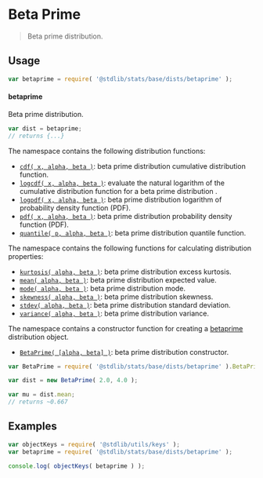 <!--

@license Apache-2.0

Copyright (c) 2018 The Stdlib Authors.

Licensed under the Apache License, Version 2.0 (the "License");
you may not use this file except in compliance with the License.
You may obtain a copy of the License at

   http://www.apache.org/licenses/LICENSE-2.0

Unless required by applicable law or agreed to in writing, software
distributed under the License is distributed on an "AS IS" BASIS,
WITHOUT WARRANTIES OR CONDITIONS OF ANY KIND, either express or implied.
See the License for the specific language governing permissions and
limitations under the License.

-->

# Beta Prime

> Beta prime distribution.

<section class="usage">

## Usage

```javascript
var betaprime = require( '@stdlib/stats/base/dists/betaprime' );
```

#### betaprime

Beta prime distribution.

```javascript
var dist = betaprime;
// returns {...}
```

The namespace contains the following distribution functions:

<!-- <toc pattern="*+(cdf|pdf|mgf|quantile)*"> -->

<div class="namespace-toc">

-   <span class="signature">[`cdf( x, alpha, beta )`][@stdlib/stats/base/dists/betaprime/cdf]</span><span class="delimiter">: </span><span class="description">beta prime distribution cumulative distribution function.</span>
-   <span class="signature">[`logcdf( x, alpha, beta )`][@stdlib/stats/base/dists/betaprime/logcdf]</span><span class="delimiter">: </span><span class="description">evaluate the natural logarithm of the cumulative distribution function for a beta prime distribution .</span>
-   <span class="signature">[`logpdf( x, alpha, beta )`][@stdlib/stats/base/dists/betaprime/logpdf]</span><span class="delimiter">: </span><span class="description">beta prime distribution logarithm of probability density function (PDF).</span>
-   <span class="signature">[`pdf( x, alpha, beta )`][@stdlib/stats/base/dists/betaprime/pdf]</span><span class="delimiter">: </span><span class="description">beta prime distribution probability density function (PDF).</span>
-   <span class="signature">[`quantile( p, alpha, beta )`][@stdlib/stats/base/dists/betaprime/quantile]</span><span class="delimiter">: </span><span class="description">beta prime distribution quantile function.</span>

</div>

<!-- </toc> -->

The namespace contains the following functions for calculating distribution properties:

<!-- <toc pattern="*+(entropy|kurtosis|mean|median|mode|skewness|stdev|variance)*"> -->

<div class="namespace-toc">

-   <span class="signature">[`kurtosis( alpha, beta )`][@stdlib/stats/base/dists/betaprime/kurtosis]</span><span class="delimiter">: </span><span class="description">beta prime distribution excess kurtosis.</span>
-   <span class="signature">[`mean( alpha, beta )`][@stdlib/stats/base/dists/betaprime/mean]</span><span class="delimiter">: </span><span class="description">beta prime distribution expected value.</span>
-   <span class="signature">[`mode( alpha, beta )`][@stdlib/stats/base/dists/betaprime/mode]</span><span class="delimiter">: </span><span class="description">beta prime distribution mode.</span>
-   <span class="signature">[`skewness( alpha, beta )`][@stdlib/stats/base/dists/betaprime/skewness]</span><span class="delimiter">: </span><span class="description">beta prime distribution skewness.</span>
-   <span class="signature">[`stdev( alpha, beta )`][@stdlib/stats/base/dists/betaprime/stdev]</span><span class="delimiter">: </span><span class="description">beta prime distribution standard deviation.</span>
-   <span class="signature">[`variance( alpha, beta )`][@stdlib/stats/base/dists/betaprime/variance]</span><span class="delimiter">: </span><span class="description">beta prime distribution variance.</span>

</div>

<!-- </toc> -->

The namespace contains a constructor function for creating a [betaprime][betaprime-distribution] distribution object.

<!-- <toc pattern="*ctor*"> -->

<div class="namespace-toc">

-   <span class="signature">[`BetaPrime( [alpha, beta] )`][@stdlib/stats/base/dists/betaprime/ctor]</span><span class="delimiter">: </span><span class="description">beta prime distribution constructor.</span>

</div>

<!-- </toc> -->

```javascript
var BetaPrime = require( '@stdlib/stats/base/dists/betaprime' ).BetaPrime;

var dist = new BetaPrime( 2.0, 4.0 );

var mu = dist.mean;
// returns ~0.667
```

</section>

<!-- /.usage -->

<section class="examples">

## Examples

<!-- TODO: better examples -->

<!-- eslint no-undef: "error" -->

```javascript
var objectKeys = require( '@stdlib/utils/keys' );
var betaprime = require( '@stdlib/stats/base/dists/betaprime' );

console.log( objectKeys( betaprime ) );
```

</section>

<!-- /.examples -->

<section class="links">

[betaprime-distribution]: https://en.wikipedia.org/wiki/Beta_prime_distribution

<!-- <toc-links> -->

[@stdlib/stats/base/dists/betaprime/ctor]: https://www.npmjs.com/package/@stdlib/stats/tree/main/base/dists/betaprime/ctor

[@stdlib/stats/base/dists/betaprime/kurtosis]: https://www.npmjs.com/package/@stdlib/stats/tree/main/base/dists/betaprime/kurtosis

[@stdlib/stats/base/dists/betaprime/mean]: https://www.npmjs.com/package/@stdlib/stats/tree/main/base/dists/betaprime/mean

[@stdlib/stats/base/dists/betaprime/mode]: https://www.npmjs.com/package/@stdlib/stats/tree/main/base/dists/betaprime/mode

[@stdlib/stats/base/dists/betaprime/skewness]: https://www.npmjs.com/package/@stdlib/stats/tree/main/base/dists/betaprime/skewness

[@stdlib/stats/base/dists/betaprime/stdev]: https://www.npmjs.com/package/@stdlib/stats/tree/main/base/dists/betaprime/stdev

[@stdlib/stats/base/dists/betaprime/variance]: https://www.npmjs.com/package/@stdlib/stats/tree/main/base/dists/betaprime/variance

[@stdlib/stats/base/dists/betaprime/cdf]: https://www.npmjs.com/package/@stdlib/stats/tree/main/base/dists/betaprime/cdf

[@stdlib/stats/base/dists/betaprime/logcdf]: https://www.npmjs.com/package/@stdlib/stats/tree/main/base/dists/betaprime/logcdf

[@stdlib/stats/base/dists/betaprime/logpdf]: https://www.npmjs.com/package/@stdlib/stats/tree/main/base/dists/betaprime/logpdf

[@stdlib/stats/base/dists/betaprime/pdf]: https://www.npmjs.com/package/@stdlib/stats/tree/main/base/dists/betaprime/pdf

[@stdlib/stats/base/dists/betaprime/quantile]: https://www.npmjs.com/package/@stdlib/stats/tree/main/base/dists/betaprime/quantile

<!-- </toc-links> -->

</section>

<!-- /.links -->
